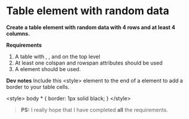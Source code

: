# Table element with random data

**Create a table element with random data with 4 rows and at least 4 columns.**

**Requirements**
1. A table with <thead>, <tbody>, and <tfoot> on the top level
2. At least one colspan and rowspan attributes should be used
3. A <caption> element should be used.

**Dev notes**
Include this \<style>  element to the end of a <head>  element to add a border to your table cells.

\<style>
body  *  {
border:  1px  solid  black;
}
\</style>

> **PS:** I really hope that I have completed **all** the requirements.
